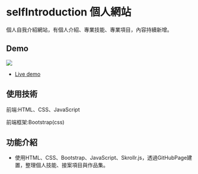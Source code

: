  # selfIntroduction 個人網站
 個人自我介紹網站，有個人介紹、專業技能、專業項目，內容持續新增。

## Demo

![](https://i.imgur.com/N3lyO9j.jpg)

- [Live demo](http://114.35.196.101:82/)

## 使用技術

前端:HTML、CSS、JavaScript

前端框架:Bootstrap(css)

## 功能介紹

- 使用HTML、CSS、Bootstrap、JavaScript、Skrollr.js，透過GitHubPage建置，整理個人技能、接案項目與作品集。


